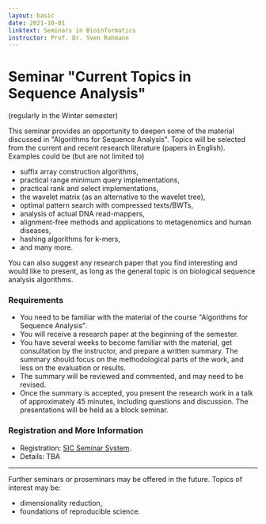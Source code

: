 ```yaml
---
layout: basic
date: 2021-10-01
linktext: Seminars in Bioinformatics
instructor: Prof. Dr. Sven Rahmann
---
```


# Seminar "Current Topics in Sequence Analysis"

(regularly in the Winter semester)

This seminar provides an opportunity to deepen some of the material discussed in "Algorithms for Sequence Analysis".
Topics will be selected from the current  and recent research literature (papers in English).
Examples could be (but are not limited to)

* suffix array construction algorithms,
* practical range minimum query implementations,
* practical rank and select implementations,
* the wavelet matrix (as an alternative to the wavelet tree),
* optimal pattern search with compressed texts/BWTs,
* analysis of actual DNA read-mappers,
* alignment-free methods and applications to metagenomics and human diseases,
* hashing algorithms for k-mers,
* and many more.

You can also suggest any research paper that you find interesting and would like to present,
as long as the general topic is on biological sequence analysis algorithms.


### Requirements

- You need to be familiar with the material of the course "Algorithms for Sequence Analysis".
- You will receive a research paper at the beginning of the semester.
- You have several weeks to become familiar with the material, get consultation by the instructor, and prepare a written summary. The summary should focus on the methodological parts of the work, and less on the evaluation or results.
- The summary will be reviewed and commented, and may need to be revised.
- Once the summary is accepted, you present the research work in a talk of approximately 45 minutes, including questions and discussion. The presentations will be held as a block seminar.

### Registration and More Information

* Registration: [SIC Seminar System](https://seminars.cs.uni-saarland.de/).
* Details: TBA


----

Further seminars or proseminars may be offered in the future.
Topics of interest may be:

* dimensionality reduction,
* foundations of reproducible science.

